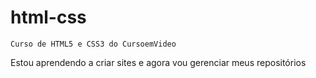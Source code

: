 # html-css
    Curso de HTML5 e CSS3 do CursoemVideo

Estou aprendendo a criar sites e agora vou gerenciar meus repositórios